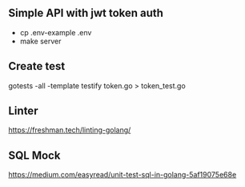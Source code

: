 ## Simple API with jwt token auth
- cp .env-example .env 
- make server

## Create test 
gotests -all -template testify token.go > token_test.go

## Linter 
https://freshman.tech/linting-golang/

## SQL Mock 
https://medium.com/easyread/unit-test-sql-in-golang-5af19075e68e